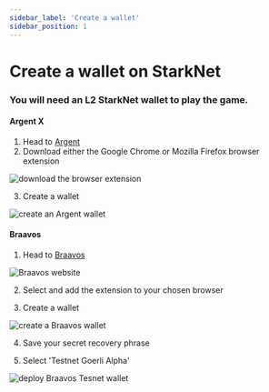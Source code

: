 ```yaml
---
sidebar_label: 'Create a wallet'
sidebar_position: 1
---
```


# Create a wallet on StarkNet

### You will need an L2 StarkNet wallet to play the game.

#### Argent X

1. Head to [Argent](https://www.argent.xyz/argent-x/)
2. Download either the Google Chrome or Mozilla Firefox browser extension

![download the browser extension](/img/alpha/argent-wallet.jpg)

3. Create a wallet

![create an Argent wallet](/img/alpha/deploy-wallet.png)

#### Braavos

1. Head to [Braavos](https://braavos.app/)

![Braavos website](/img/alpha/braavos.png)

2. Select and add the extension to your chosen browser

3. Create a wallet

![create a Braavos wallet](/img/alpha/braavos-2.png)

4. Save your secret recovery phrase

5. Select 'Testnet Goerli Alpha'

![deploy Braavos Tesnet wallet](/img/alpha/braavos-3.png)

